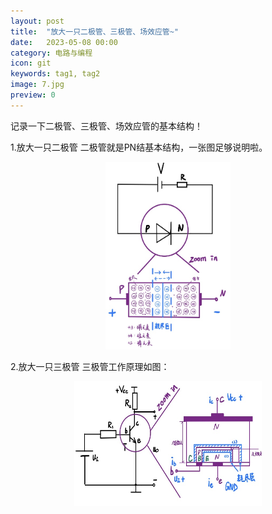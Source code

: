 ```yaml
---
layout: post
title:  "放大一只二极管、三极管、场效应管~"
date:   2023-05-08 00:00
category: 电路与编程
icon: git
keywords: tag1, tag2
image: 7.jpg
preview: 0
---
```


记录一下二极管、三极管、场效应管的基本结构！

1.放大一只二极管
二极管就是PN结基本结构，一张图足够说明啦。

<div align = center>
<img src="/post-img/blog7/b7_1.jpg" width = "200" height = "300">
</div>

2.放大一只三极管
三极管工作原理如图：

<div align = center>
<img src="/post-img/blog7/b7_2.jpg" width = "300" height = "200">
</div>

